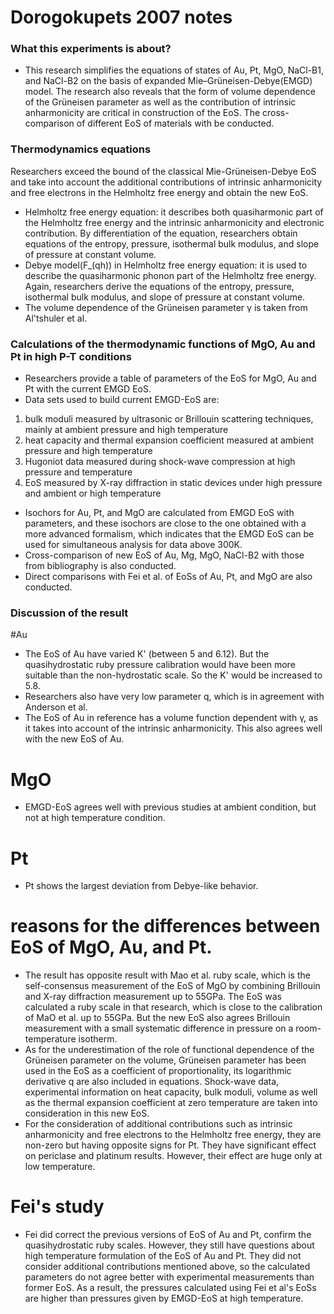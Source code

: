 # Dorogokupets 2007 notes
### What this experiments is about?
- This research simplifies the equations of states of Au, Pt, MgO, NaCl-B1, and NaCl-B2 on the basis of expanded Mie–Grüneisen-Debye(EMGD) model.
The research also reveals that the form of volume dependence of the Grüneisen parameter as well as the contribution of intrinsic anharmonicity are critical in construction of the EoS.
The cross-comparison of different EoS of materials with be conducted.

### Thermodynamics equations
Researchers exceed the bound of the classical Mie-Grüneisen-Debye EoS and take into account the additional contributions of intrinsic anharmonicity and free electrons in the Helmholtz free energy and obtain the new EoS.
- Helmholtz free energy equation: it describes both quasiharmonic part of the Helmholtz free energy and the intrinsic anharmonicity and electronic contribution.
By differentiation of the equation, researchers obtain equations of the entropy, pressure, isothermal bulk modulus, and slope of pressure at constant volume.
- Debye model(F_(qh)) in Helmholtz free energy equation: it is used to describe the quasiharmonic phonon part of the Helmholtz free energy. Again, researchers derive the equations of the entropy, pressure, isothermal bulk modulus, and slope of pressure at constant volume.
- The volume dependence of the Grüneisen parameter γ is taken from Al'tshuler et al.

### Calculations of the thermodynamic functions of MgO, Au and Pt in high P-T conditions
- Researchers provide a table of parameters of the EoS for MgO, Au and Pt with the current EMGD EoS.
- Data sets used to build current EMGD-EoS are:
1. bulk moduli measured by ultrasonic or Brillouin scattering techniques, mainly at ambient pressure and high temperature
2. heat capacity and thermal expansion coefficient measured at ambient pressure and high temperature
3. Hugoniot data measured during shock-wave compression at high pressure and temperature
4. EoS measured by X-ray diffraction in static devices under high pressure and ambient or high temperature
- Isochors for Au, Pt, and MgO are calculated from EMGD EoS with parameters, and these isochors are close to the one obtained with a more advanced formalism, which indicates that the EMGD EoS can be used for simultaneous analysis for data above 300K.
- Cross-comparison of new EoS of Au, Mg, MgO, NaCl-B2 with those from bibliography is also conducted.
- Direct comparisons with Fei et al. of EoSs of Au, Pt, and MgO are also conducted.

### Discussion of the result
#Au
- The EoS of Au have varied K' (between 5 and 6.12). 
But the quasihydrostatic ruby pressure calibration would have been more suitable than the non-hydrostatic scale.
So the K' would be increased to 5.8.
- Researchers also have very low parameter q, which is in agreement with Anderson et al.
- The EoS of Au in reference has a volume function dependent with γ, as it takes into account of the intrinsic anharmonicity. This also agrees well with the new EoS of Au.

# MgO
- EMGD-EoS agrees well with previous studies at ambient condition, but not at high temperature condition.

# Pt
- Pt shows the largest deviation from Debye-like behavior.

# reasons for the differences between EoS of MgO, Au, and Pt.
- The result has opposite result with Mao et al. ruby scale, which is the self-consensus measurement of the EoS of MgO by combining Brillouin and X-ray diffraction measurement up to 55GPa.
The EoS was calculated a ruby scale in that research, which is close to the calibration of MaO et al. up to 55GPa.
But the new EoS also agrees Brillouin measurement with a small systematic difference in pressure on a room-temperature isotherm.
- As for the underestimation of the role of functional dependence of the Grüneisen parameter on the volume, Grüneisen parameter has been used in the EoS as a coefficient of proportionality, its logarithmic derivative q are also included in equations. 
Shock-wave data, experimental information on heat capacity, bulk moduli, volume as well as the thermal expansion coefficient at zero temperature are taken into consideration in this new EoS.
- For the consideration of additional contributions such as intrinsic anharmonicity and free electrons to the Helmholtz free energy, they are non-zero but having opposite signs for Pt.
They have significant effect on periclase and platinum results.
However, their effect are huge only at low temperature.

# Fei's study
- Fei did correct the previous versions of EoS of Au and Pt, confirm the quasihydrostatic ruby scales.
However, they still have questions about high temperature formulation of the EoS of Au and Pt.
They did not consider additional contributions mentioned above, so the calculated parameters do not agree better with experimental measurements than former EoS. 
As a result, the pressures calculated using Fei et al's EoSs are higher than pressures given by EMGD-EoS at high temperature.

